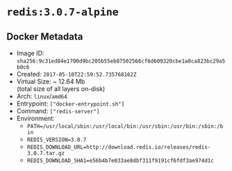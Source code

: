 # `redis:3.0.7-alpine`

## Docker Metadata

- Image ID: `sha256:9c31ed84e1700d9bc205b55eb87502566cf6d609320cbe1a0ca823bc29a5b0c6`
- Created: `2017-05-10T22:59:52.735768162Z`
- Virtual Size: ~ 12.64 Mb  
  (total size of all layers on-disk)
- Arch: `linux`/`amd64`
- Entrypoint: `["docker-entrypoint.sh"]`
- Command: `["redis-server"]`
- Environment:
  - `PATH=/usr/local/sbin:/usr/local/bin:/usr/sbin:/usr/bin:/sbin:/bin`
  - `REDIS_VERSION=3.0.7`
  - `REDIS_DOWNLOAD_URL=http://download.redis.io/releases/redis-3.0.7.tar.gz`
  - `REDIS_DOWNLOAD_SHA1=e56b4b7e033ae8dbf311f9191cf6fdf3ae974d1c`
